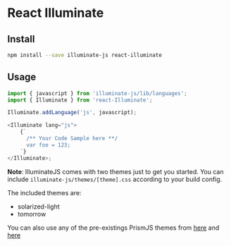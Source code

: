 # React Illuminate

## Install

```bash
npm install --save illuminate-js react-illuminate
```

## Usage

```js
import { javascript } from 'illuminate-js/lib/languages';
import { Illuminate } from 'react-Illuminate';

Illuminate.addLanguage('js', javascript);

<Illuminate lang="js">
    {`
      /** Your Code Sample here **/
      var foo = 123;
    `}
</Illuminate>;
```

**Note**: IlluminateJS comes with two themes just to get you started. You can include <code>illuminate-js/themes/[theme].css</code> according to your build config.

The included themes are:

* solarized-light
* tomorrow

You can also use any of the pre-existings PrismJS themes from [here](https://github.com/PrismJS/prism/tree/gh-pages/themes) and [here](https://github.com/PrismJS/prism-themes)
